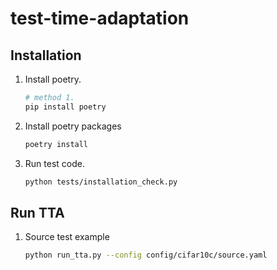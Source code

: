 # test-time-adaptation

## Installation

1. Install poetry.
    ```bash
    # method 1.
    pip install poetry
    ```
2. Install poetry packages
    ```bash
    poetry install
    ```
3. Run test code.
    ```bash
    python tests/installation_check.py
    ```

## Run TTA

1. Source test example
    ```bash
    python run_tta.py --config config/cifar10c/source.yaml
    ```

